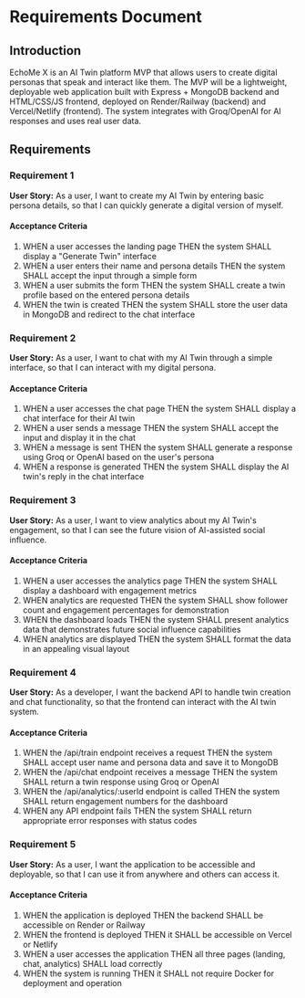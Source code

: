 # Requirements Document

## Introduction

EchoMe X is an AI Twin platform MVP that allows users to create digital personas that speak and interact like them. The MVP will be a lightweight, deployable web application built with Express + MongoDB backend and HTML/CSS/JS frontend, deployed on Render/Railway (backend) and Vercel/Netlify (frontend). The system integrates with Groq/OpenAI for AI responses and uses real user data.

## Requirements

### Requirement 1

**User Story:** As a user, I want to create my AI Twin by entering basic persona details, so that I can quickly generate a digital version of myself.

#### Acceptance Criteria

1. WHEN a user accesses the landing page THEN the system SHALL display a "Generate Twin" interface
2. WHEN a user enters their name and persona details THEN the system SHALL accept the input through a simple form
3. WHEN a user submits the form THEN the system SHALL create a twin profile based on the entered persona details
4. WHEN the twin is created THEN the system SHALL store the user data in MongoDB and redirect to the chat interface

### Requirement 2

**User Story:** As a user, I want to chat with my AI Twin through a simple interface, so that I can interact with my digital persona.

#### Acceptance Criteria

1. WHEN a user accesses the chat page THEN the system SHALL display a chat interface for their AI twin
2. WHEN a user sends a message THEN the system SHALL accept the input and display it in the chat
3. WHEN a message is sent THEN the system SHALL generate a response using Groq or OpenAI based on the user's persona
4. WHEN a response is generated THEN the system SHALL display the AI twin's reply in the chat interface

### Requirement 3

**User Story:** As a user, I want to view analytics about my AI Twin's engagement, so that I can see the future vision of AI-assisted social influence.

#### Acceptance Criteria

1. WHEN a user accesses the analytics page THEN the system SHALL display a dashboard with engagement metrics
2. WHEN analytics are requested THEN the system SHALL show follower count and engagement percentages for demonstration
3. WHEN the dashboard loads THEN the system SHALL present analytics data that demonstrates future social influence capabilities
4. WHEN analytics are displayed THEN the system SHALL format the data in an appealing visual layout

### Requirement 4

**User Story:** As a developer, I want the backend API to handle twin creation and chat functionality, so that the frontend can interact with the AI twin system.

#### Acceptance Criteria

1. WHEN the /api/train endpoint receives a request THEN the system SHALL accept user name and persona data and save it to MongoDB
2. WHEN the /api/chat endpoint receives a message THEN the system SHALL return a twin response using Groq or OpenAI
3. WHEN the /api/analytics/:userId endpoint is called THEN the system SHALL return engagement numbers for the dashboard
4. WHEN any API endpoint fails THEN the system SHALL return appropriate error responses with status codes

### Requirement 5

**User Story:** As a user, I want the application to be accessible and deployable, so that I can use it from anywhere and others can access it.

#### Acceptance Criteria

1. WHEN the application is deployed THEN the backend SHALL be accessible on Render or Railway
2. WHEN the frontend is deployed THEN it SHALL be accessible on Vercel or Netlify
3. WHEN a user accesses the application THEN all three pages (landing, chat, analytics) SHALL load correctly
4. WHEN the system is running THEN it SHALL not require Docker for deployment and operation